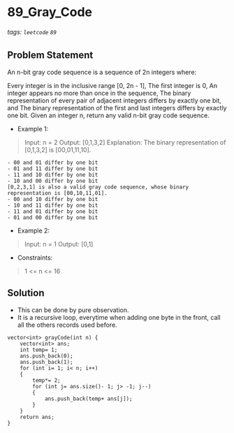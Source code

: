 # 89_Gray_Code
###### tags: `leetcode` `89`
## Problem Statement
An n-bit gray code sequence is a sequence of 2n integers where:

Every integer is in the inclusive range [0, 2n - 1],
The first integer is 0,
An integer appears no more than once in the sequence,
The binary representation of every pair of adjacent integers differs by exactly one bit, and
The binary representation of the first and last integers differs by exactly one bit.
Given an integer n, return any valid n-bit gray code sequence.

- Example 1:

> Input: n = 2
Output: [0,1,3,2]
Explanation:
The binary representation of [0,1,3,2] is [00,01,11,10].
```
- 00 and 01 differ by one bit
- 01 and 11 differ by one bit
- 11 and 10 differ by one bit
- 10 and 00 differ by one bit
[0,2,3,1] is also a valid gray code sequence, whose binary representation is [00,10,11,01].
- 00 and 10 differ by one bit
- 10 and 11 differ by one bit
- 11 and 01 differ by one bit
- 01 and 00 differ by one bit
```
- Example 2:

> Input: n = 1
Output: [0,1]
 
- Constraints:

> 1 <= n <= 16

## Solution
- This can be done by pure observation.
- It is a recursive loop, everytime when adding one byte in the front, call all the others records used before.
```cpp=
vector<int> grayCode(int n) {
    vector<int> ans;
    int temp= 1;
    ans.push_back(0);
    ans.push_back(1);
    for (int i= 1; i< n; i++)
    {
        temp*= 2;
        for (int j= ans.size()- 1; j> -1; j--)
        {
            ans.push_back(temp+ ans[j]);
        }
    }
    return ans;
}
```